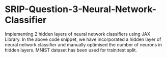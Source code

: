 # SRIP-Question-3-Neural-Network-Classifier
Implementing 2 hidden layers of neural network classifiers using JAX Library. In the above code snippet, we have incorporated a hidden layer of neural network classifier and manually optimised the number of neurons in hidden layers. MNIST dataset has been used for train:test split.
